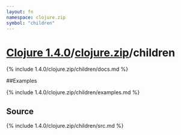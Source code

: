 ```yaml
---
layout: fn
namespace: clojure.zip
symbol: "children"
---
```


# [Clojure 1.4.0](../../)/[clojure.zip](../)/children

{% include 1.4.0/clojure.zip/children/docs.md %}

##Examples

{% include 1.4.0/clojure.zip/children/examples.md %}
## Source
{% include 1.4.0/clojure.zip/children/src.md %}

